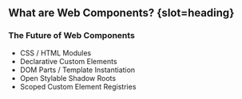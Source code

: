 ## What are Web Components? {slot=heading}

### The Future of Web Components

- CSS / HTML Modules
- Declarative Custom Elements
- DOM Parts / Template Instantiation
- Open Stylable Shadow Roots
- Scoped Custom Element Registries

